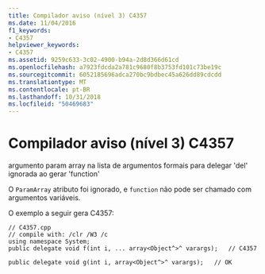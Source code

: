 ```yaml
---
title: Compilador aviso (nível 3) C4357
ms.date: 11/04/2016
f1_keywords:
- C4357
helpviewer_keywords:
- C4357
ms.assetid: 9259c633-3c02-4900-b94a-2d8d366d61cd
ms.openlocfilehash: a7923fdcda2a781c9680f8b3753fd101c73be19c
ms.sourcegitcommit: 6052185696adca270bc9bdbec45a626dd89cdcdd
ms.translationtype: MT
ms.contentlocale: pt-BR
ms.lasthandoff: 10/31/2018
ms.locfileid: "50469683"
---
```

# <a name="compiler-warning-level-3-c4357"></a>Compilador aviso (nível 3) C4357

argumento param array na lista de argumentos formais para delegar 'del' ignorada ao gerar 'function'

O `ParamArray` atributo foi ignorado, e `function` não pode ser chamado com argumentos variáveis.

O exemplo a seguir gera C4357:

```
// C4357.cpp
// compile with: /clr /W3 /c
using namespace System;
public delegate void f(int i, ... array<Object^>^ varargs);   // C4357

public delegate void g(int i, array<Object^>^ varargs);   // OK
```